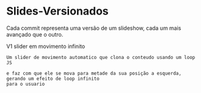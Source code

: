 # Slides-Versionados
Cada commit representa uma versão de um slideshow, cada um mais avançado que o outro.

V1 slider em movimento infinito 

    Um slider de movimento automatico que clona o conteudo usando um loop JS 

    e faz com que ele se mova para metade da sua posição a esquerda, gerando um efeito de loop infinito
    para o usuario
